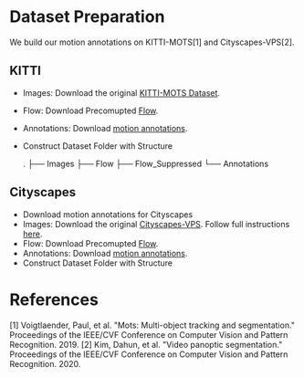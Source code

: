 # Dataset Preparation

We build our motion annotations on KITTI-MOTS[1] and Cityscapes-VPS[2].

## KITTI

* Images: Download the original [KITTI-MOTS Dataset](http://www.cvlibs.net/datasets/kitti/eval_instance_seg.php?benchmark=instanceSeg2015).
* Flow: Download Precomupted [Flow](https://drive.google.com/file/d/1tIyRKO5o9imAF3huUo0s-R-ys4znly5t/view?usp=sharing).
* Annotations: Download [motion annotations](https://drive.google.com/file/d/1YT5aQ8WBloFoQg1gu8OYtwxW238tR1Qt/view?usp=sharing).
* Construct Dataset Folder with Structure

    .
    ├── Images
    ├── Flow
    ├── Flow_Suppressed
    └── Annotations

## Cityscapes
* Download motion annotations for Cityscapes
* Images: Download the original [Cityscapes-VPS](https://www.dropbox.com/s/ecem4kq0fdkver4/cityscapes-vps-dataset-1.0.zip?dl=0). Follow full instructions [here](https://github.com/mcahny/vps/blob/master/docs/DATASET.md).
* Flow: Download Precomupted [Flow]().
* Annotations: Download [motion annotations]().
* Construct Dataset Folder with Structure

# References

[1] Voigtlaender, Paul, et al. "Mots: Multi-object tracking and segmentation." Proceedings of the IEEE/CVF Conference on Computer Vision and Pattern Recognition. 2019.
[2] Kim, Dahun, et al. "Video panoptic segmentation." Proceedings of the IEEE/CVF Conference on Computer Vision and Pattern Recognition. 2020.
